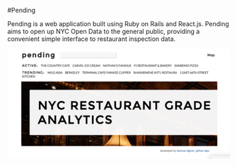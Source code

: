#Pending

Pending is a web application built using Ruby on Rails and React.js. Pending aims to open up NYC Open Data to the general public, providing a convenient simple interface to restaurant inspection data.

![splash_page]

[splash_page]: ./splash.png
